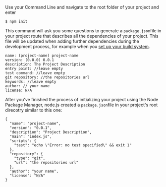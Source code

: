 Use your Command Line and navigate to the root folder of your project and enter

    $ npm init

This command will ask you some questions to generate a `package.json`file in your project route that describes all the dependencies of your project. This file will be updated when adding further dependencies during the development process, for example when you [set up your build system](/Development/Frontend_Development/Setting_up_your_project/Setup_Build_System).

    name: (project-name) project-name
    version: (0.0.0) 0.0.1
    description: The Project Description
    entry point: //leave empty
    test command: //leave empty
    git repository: //the repositories url
    keywords: //leave empty
    author: // your name
    license: N/A

After you've finished the process of initializing your project using the Node Package Manager, node.js created a `package.json`file in your project's root direcotry similar to this one:

    {
      "name": "project-name",
      "version": "0.0.1",
      "description": "Project Description",
      "main": "index.js",
      "scripts": {
        "test": "echo \"Error: no test specified\" && exit 1"
      },
      "repository": {
        "type": "git",
        "url": "the repositories url"
      },
      "author": "your name",
      "license": "N/A"
    }


